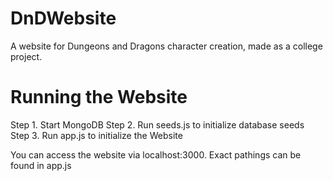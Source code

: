 # DnDWebsite
A website for Dungeons and Dragons character creation, made as a college project.

# Running the Website

Step 1. Start MongoDB
Step 2. Run seeds.js to initialize database seeds
Step 3. Run app.js to initialize the Website

You can access the website via localhost:3000. Exact pathings can be found in app.js
